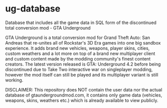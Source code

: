 # ug-database
Database that includes all the game data in SQL form of the discontinued total conversion mod - GTA Underground

GTA Underground is a total conversion mod for Grand Theft Auto: San Andreas that re-unites all of Rockstar's 3D Era games into one big sandbox experience. It adds brand new vehicles, weapons, player skins, cities, custom weathers and a lot more on top of a brand new multiplayer client and custom content made by the modding community's finest content creators. The latest version released is GTA: Underground 4.2 before being discontinued due to Take Two interactive war on singleplayer modding, however the mod itself can still be played and its multiplayer variant is still working.

DISCLAIMER: This repository does NOT contain the user data nor the actual database of gtaundergroundmod.com, it contains only game data (vehicles, weapons, skins, weathers etc.) which is already available to view publicly.
